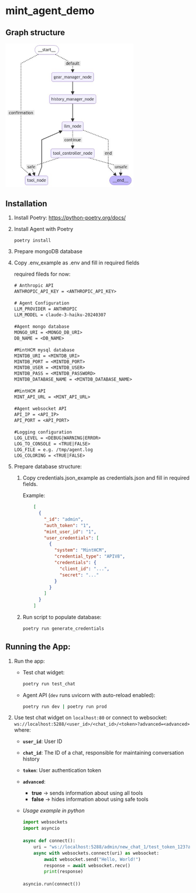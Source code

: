 # mint_agent_demo

## Graph structure
<img src="mint_agent/utils/graph_schema.png" alt="graph image" width="350"/>

## Installation
1. Install Poetry: https://python-poetry.org/docs/

2. Install Agent with Poetry
    ```
    poetry install
    ```

3. Prepare mongoDB database

4. Copy .env_example as .env and fill in required fields

    required fileds for now:
    ```
    # Anthropic API
    ANTHROPIC_API_KEY = <ANTHROPIC_API_KEY>

    # Agent Configuration
    LLM_PROVIDER = ANTHROPIC
    LLM_MODEL = claude-3-haiku-20240307

    #Agent mongo database
    MONGO_URI = <MONGO_DB_URI>
    DB_NAME = <DB_NAME>

    #MintHCM mysql database
    MINTDB_URI = <MINTDB_URI>
    MINTDB_PORT = <MINTDB_PORT>
    MINTDB_USER = <MINTDB_USER>
    MINTDB_PASS = <MINTDB_PASSWORD>
    MINTDB_DATABASE_NAME = <MINTDB_DATABASE_NAME>

    #MintHCM API
    MINT_API_URL = <MINT_API_URL>

    #Agent websocket API
    API_IP = <API_IP>
    API_PORT = <API_PORT>

    #Logging configuration
    LOG_LEVEL = <DEBUG|WARNING|ERROR>
    LOG_TO_CONSOLE = <TRUE|FALSE>
    LOG_FILE = e.g. /tmp/agent.log
    LOG_COLORING = <TRUE|FALSE>
    ```

5. Prepare database structure:
    1. Copy credentials.json_example as credentials.json and fill in required fields.
    
        Example:
        ```json
            [
              {
                "_id": "admin",
                "auth_token": "1",
                "mint_user_id": "1",
                "user_credentials": [
                  {
                    "system": "MintHCM",
                    "credential_type": "APIV8",
                    "credentials": {
                      "client_id": "...",
                      "secret": "..."
                    }
                  }
                ]
              }
            ]
        ```
    2. Run script to populate database:
        ```sh
        poetry run generate_credentials
        ```

## Running the App:

1. Run the app: 
    * Test chat widget:
        ```sh
        poetry run test_chat
        ```
    * Agent API (`dev` runs uvicorn with auto-reload enabled):
        ```sh
        poetry run dev | poetry run prod
        ```

2. Use test chat widget on `localhost:80` or connect to websocket: `ws://localhost:5288/<user_id>/<chat_id>/<token>?advanced=<advanced>` where:
    * **`user_id`**: User ID
    * **`chat_id`**: The ID of a chat, responsible for maintaining conversation history
    * **`token`**: User authentication token
    * **`advanced`**:
        * **true** -> sends information about using all tools
        * **false** -> hides information about using safe tools
    
    * *Usage example in python*
        ```python
        import websockets
        import asyncio

        async def connect():
            uri = "ws://localhost:5288/admin/new_chat_1/test_token_123?advanced=false"
            async with websockets.connect(uri) as websocket:
                await websocket.send("Hello, World!")
                response = await websocket.recv()
                print(response)

        asyncio.run(connect())
        ```